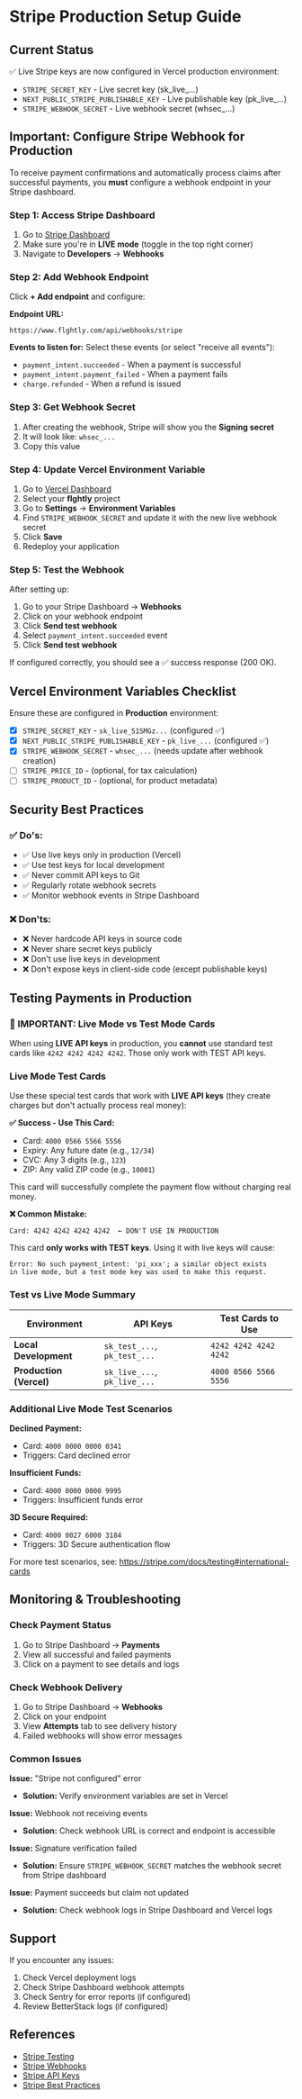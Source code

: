 # Stripe Production Setup Guide

## Current Status

✅ Live Stripe keys are now configured in Vercel production environment:
- `STRIPE_SECRET_KEY` - Live secret key (sk_live_...)
- `NEXT_PUBLIC_STRIPE_PUBLISHABLE_KEY` - Live publishable key (pk_live_...)
- `STRIPE_WEBHOOK_SECRET` - Live webhook secret (whsec_...)

## Important: Configure Stripe Webhook for Production

To receive payment confirmations and automatically process claims after successful payments, you **must** configure a webhook endpoint in your Stripe dashboard.

### Step 1: Access Stripe Dashboard

1. Go to [Stripe Dashboard](https://dashboard.stripe.com/)
2. Make sure you're in **LIVE mode** (toggle in the top right corner)
3. Navigate to **Developers** → **Webhooks**

### Step 2: Add Webhook Endpoint

Click **+ Add endpoint** and configure:

**Endpoint URL:**
```
https://www.flghtly.com/api/webhooks/stripe
```

**Events to listen for:**
Select these events (or select "receive all events"):
- `payment_intent.succeeded` - When a payment is successful
- `payment_intent.payment_failed` - When a payment fails
- `charge.refunded` - When a refund is issued

### Step 3: Get Webhook Secret

1. After creating the webhook, Stripe will show you the **Signing secret**
2. It will look like: `whsec_...`
3. Copy this value

### Step 4: Update Vercel Environment Variable

1. Go to [Vercel Dashboard](https://vercel.com/dashboard)
2. Select your **flghtly** project
3. Go to **Settings** → **Environment Variables**
4. Find `STRIPE_WEBHOOK_SECRET` and update it with the new live webhook secret
5. Click **Save**
6. Redeploy your application

### Step 5: Test the Webhook

After setting up:

1. Go to your Stripe Dashboard → **Webhooks**
2. Click on your webhook endpoint
3. Click **Send test webhook**
4. Select `payment_intent.succeeded` event
5. Click **Send test webhook**

If configured correctly, you should see a ✅ success response (200 OK).

## Vercel Environment Variables Checklist

Ensure these are configured in **Production** environment:

- [x] `STRIPE_SECRET_KEY` - `sk_live_51SMGz...` (configured ✅)
- [x] `NEXT_PUBLIC_STRIPE_PUBLISHABLE_KEY` - `pk_live_...` (configured ✅)
- [x] `STRIPE_WEBHOOK_SECRET` - `whsec_...` (needs update after webhook creation)
- [ ] `STRIPE_PRICE_ID` - (optional, for tax calculation)
- [ ] `STRIPE_PRODUCT_ID` - (optional, for product metadata)

## Security Best Practices

### ✅ Do's:
- ✅ Use live keys only in production (Vercel)
- ✅ Use test keys for local development
- ✅ Never commit API keys to Git
- ✅ Regularly rotate webhook secrets
- ✅ Monitor webhook events in Stripe Dashboard

### ❌ Don'ts:
- ❌ Never hardcode API keys in source code
- ❌ Never share secret keys publicly
- ❌ Don't use live keys in development
- ❌ Don't expose keys in client-side code (except publishable keys)

## Testing Payments in Production

### 🚨 IMPORTANT: Live Mode vs Test Mode Cards

When using **LIVE API keys** in production, you **cannot** use standard test cards like `4242 4242 4242 4242`. Those only work with TEST API keys.

### Live Mode Test Cards

Use these special test cards that work with **LIVE API keys** (they create charges but don't actually process real money):

**✅ Success - Use This Card:**
- Card: `4000 0566 5566 5556`
- Expiry: Any future date (e.g., `12/34`)
- CVC: Any 3 digits (e.g., `123`)
- ZIP: Any valid ZIP code (e.g., `10001`)

This card will successfully complete the payment flow without charging real money.

**❌ Common Mistake:**
```
Card: 4242 4242 4242 4242  ← DON'T USE IN PRODUCTION
```
This card **only works with TEST keys**. Using it with live keys will cause:
```
Error: No such payment_intent: 'pi_xxx'; a similar object exists
in live mode, but a test mode key was used to make this request.
```

### Test vs Live Mode Summary

| Environment | API Keys | Test Cards to Use |
|-------------|----------|-------------------|
| **Local Development** | `sk_test_...`, `pk_test_...` | `4242 4242 4242 4242` |
| **Production (Vercel)** | `sk_live_...`, `pk_live_...` | `4000 0566 5566 5556` |

### Additional Live Mode Test Scenarios

**Declined Payment:**
- Card: `4000 0000 0000 0341`
- Triggers: Card declined error

**Insufficient Funds:**
- Card: `4000 0000 0000 9995`
- Triggers: Insufficient funds error

**3D Secure Required:**
- Card: `4000 0027 6000 3184`
- Triggers: 3D Secure authentication flow

For more test scenarios, see: https://stripe.com/docs/testing#international-cards

## Monitoring & Troubleshooting

### Check Payment Status
1. Go to Stripe Dashboard → **Payments**
2. View all successful and failed payments
3. Click on a payment to see details and logs

### Check Webhook Delivery
1. Go to Stripe Dashboard → **Webhooks**
2. Click on your endpoint
3. View **Attempts** tab to see delivery history
4. Failed webhooks will show error messages

### Common Issues

**Issue:** "Stripe not configured" error
- **Solution:** Verify environment variables are set in Vercel

**Issue:** Webhook not receiving events
- **Solution:** Check webhook URL is correct and endpoint is accessible

**Issue:** Signature verification failed
- **Solution:** Ensure `STRIPE_WEBHOOK_SECRET` matches the webhook secret from Stripe dashboard

**Issue:** Payment succeeds but claim not updated
- **Solution:** Check webhook logs in Stripe Dashboard and Vercel logs

## Support

If you encounter any issues:

1. Check Vercel deployment logs
2. Check Stripe Dashboard webhook attempts
3. Check Sentry for error reports (if configured)
4. Review BetterStack logs (if configured)

## References

- [Stripe Testing](https://stripe.com/docs/testing)
- [Stripe Webhooks](https://stripe.com/docs/webhooks)
- [Stripe API Keys](https://stripe.com/docs/keys)
- [Stripe Best Practices](https://stripe.com/docs/security/guide)
